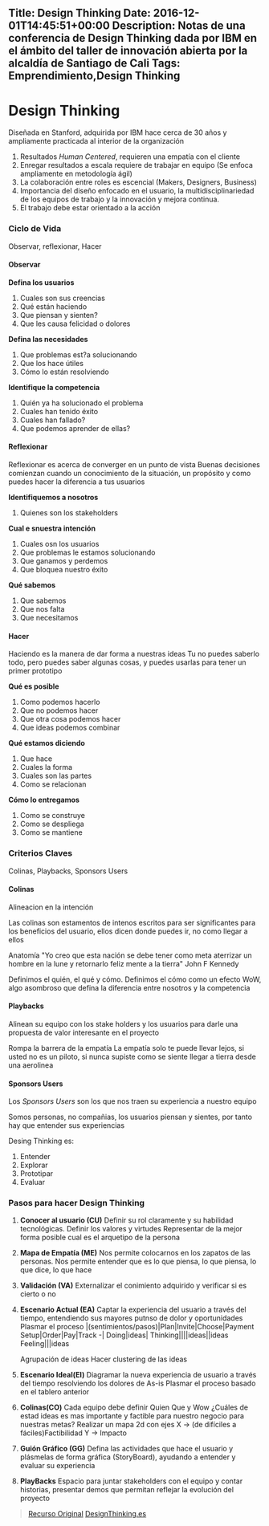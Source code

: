 Title: Design Thinking
Date: 2016-12-01T14:45:51+00:00
Description: Notas de una conferencia de Design Thinking dada por IBM en el ámbito del taller de innovación abierta por la alcaldía de Santiago de Cali
Tags: Emprendimiento,Design Thinking
---
# Design Thinking

Diseñada en Stanford, adquirida por IBM hace cerca de 30 años y ampliamente practicada al interior de la organización

1. Resultados *Human Centered*, requieren una empatía con el cliente
1. Enregar resultados a escala requiere de trabajar en equipo (Se enfoca ampliamente en metodología ágil)
1. La colaboración entre roles es escencial (Makers, Designers, Business)
1. Importancia del diseño enfocado en el usuario, la multidisciplinariedad de los equipos de trabajo y la innovación y mejora continua. 
1. El trabajo debe estar orientado a la acción

### Ciclo de Vida

Observar, reflexionar, Hacer

#### Observar
**Defina los usuarios**

1. Cuales son sus creencias
1. Qué están haciendo
1. Que piensan y sienten?
1. Que les causa felicidad o dolores

**Defina las necesidades**

1. Que problemas est?a solucionando
1. Que los hace útiles
1. Cómo lo están resolviendo
  
**Identifique la competencia**

1. Quién ya ha solucionado el problema
1. Cuales han tenido éxito
1. Cuales han fallado?
1. Que podemos aprender de ellas?

#### Reflexionar
Reflexionar es acerca de converger en un punto de vista
Buenas decisiones comienzan cuando un conocimiento de la situación, un propósito y como puedes hacer la diferencia a tus usuarios

**Identifiquemos a nosotros**

1. Quienes son los stakeholders

**Cual e snuestra intención**

1. Cuales osn los usuarios
1. Que problemas le estamos solucionando
1. Que ganamos y perdemos
1. Que bloquea nuestro éxito

**Qué sabemos**

1. Que sabemos
1. Que nos falta
1. Que necesitamos

#### Hacer
Haciendo es la manera de dar forma a nuestras ideas
Tu no puedes saberlo todo, pero puedes saber algunas cosas, y puedes usarlas para tener un primer prototipo

**Qué es posible**

1. Como podemos hacerlo
1. Que no podemos hacer
1. Que otra cosa podemos hacer
1. Que ideas podemos combinar

**Qué estamos diciendo**

1. Que hace
1. Cuales la forma
1. Cuales son las partes
1. Como se relacionan

**Cómo lo entregamos**

1. Como se construye
1. Como se despliega
1. Como se mantiene

### Criterios Claves

Colinas, Playbacks, Sponsors Users

#### **Colinas**
Alineacion en la intención

Las colinas son estamentos de intenos escritos para ser significantes para los beneficios del usuario, ellos dicen donde puedes ir, no como llegar a ellos

Anatomía
"Yo creo que esta nación se debe tener como meta aterrizar un hombre en la lune  y retornarlo feliz mente a la tierra" John F Kennedy

Definimos el quién, el qué y  cómo. Definimos el cómo como un efecto WoW, algo asombroso que defina la diferencia entre nosotros y la competencia

#### **Playbacks**

Alinean su equipo con los stake holders y los usuarios para darle una propuesta de valor interesante en el proyecto

Rompa la barrera de la empatía
La empatía solo te puede llevar lejos, si usted no es un piloto, si nunca supiste como se siente llegar a tierra desde una aerolinea

#### **Sponsors Users**

Los *Sponsors Users* son los que nos traen su experiencia a nuestro equipo

Somos personas, no compañias, los usuarios piensan y sientes, por tanto hay que entender sus experiencias

Desing Thinking es:

1. Entender
1. Explorar 
1. Prototipar
1. Evaluar


### Pasos para hacer Design Thinking

1. **Conocer al usuario (CU)**
Definir su rol claramente y su habilidad tecnológicas.
Definir los valores y virtudes
Representar de la mejor forma posible cual es el arquetipo de la persona

1. **Mapa de Empatía (ME)**
Nos permite colocarnos en los zapatos de las personas. 
Nos permite entender que es lo que piensa, lo que piensa, lo que dice, lo que hace 

1. **Validación (VA)**
Externalizar el conimiento adquirido y verificar si es cierto o no

1. **Escenario Actual (EA)**
Captar la experiencia del usuario a través del tiempo, entendiendo sus mayores putnso de dolor y oportunidades
Plasmar el proceso
    |(sentimientos/pasos)|Plan|Invite|Choose|Payment Setup|Order|Pay|Track
    -|
    Doing|ideas|
    Thinking||||ideas||ideas
    Feeling|||ideas

    Agrupación de ideas
    Hacer clustering de las ideas 


1. **Escenario Ideal(EI)**
Diagramar la nueva experiencia de usuario a través del tiempo resolviendo los dolores de As-is
Plasmar el proceso basado en el tablero anterior

1. **Colinas(CO)**
Cada equipo debe definir Quien Que y Wow
¿Cuáles de estad ideas es mas importante y factible para nuestro negocio para nuestras metas?
Realizar un mapa 2d con ejes X -> (de difíciles a fáciles)Factibilidad Y -> Impacto

1. **Guión Gráfico (GG)**
Defina las actividades que hace el usuario y plásmelas de forma gráfica (StoryBoard), ayudando a entender y evaluar su experiencia 

1. **PlayBacks**
Espacio para juntar stakeholders con el equipo y contar historias, presentar demos que permitan reflejar la evolución del proyecto 

> [Recurso Original](https://www.ibm.com/design/thinking/)
[DesignThinking.es ](http://www.designthinking.es/inicio/index.php)
